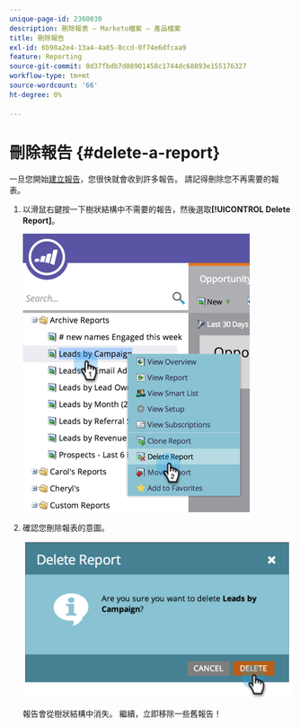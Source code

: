 ```yaml
---
unique-page-id: 2360030
description: 刪除報表 — Marketo檔案 — 產品檔案
title: 刪除報告
exl-id: 6b98a2e4-13a4-4a85-8ccd-0f74e6dfcaa9
feature: Reporting
source-git-commit: 0d37fbdb7d08901458c1744dc68893e155176327
workflow-type: tm+mt
source-wordcount: '66'
ht-degree: 0%

---
```


# 刪除報告 {#delete-a-report}

一旦您開始[建立報告](/help/marketo/product-docs/reporting/basic-reporting/creating-reports/create-a-report-in-a-program.md)，您很快就會收到許多報告。 請記得刪除您不再需要的報表。

1. 以滑鼠右鍵按一下樹狀結構中不需要的報告，然後選取&#x200B;**[!UICONTROL Delete Report]**。

   ![](assets/image2014-9-16-14-3a26-3a48.png)

1. 確認您刪除報表的意圖。

   ![](assets/image2014-9-16-14-3a26-3a53.png)

   報告會從樹狀結構中消失。 繼續，立即移除一些舊報告！
